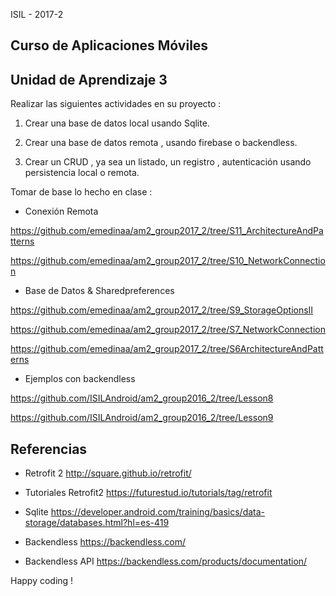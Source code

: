 ISIL - 2017-2

## Curso de Aplicaciones Móviles

## Unidad de Aprendizaje 3 

Realizar las siguientes actividades en su proyecto : 

1. Crear una base de datos local usando Sqlite.

2. Crear una base de datos remota , usando firebase o backendless.

3. Crear un CRUD , ya sea un listado, un registro , autenticación usando persistencia local o remota.

Tomar de base lo hecho en clase :

- Conexión Remota

https://github.com/emedinaa/am2_group2017_2/tree/S11_ArchitectureAndPatterns

https://github.com/emedinaa/am2_group2017_2/tree/S10_NetworkConnection


- Base de Datos & Sharedpreferences

https://github.com/emedinaa/am2_group2017_2/tree/S9_StorageOptionsII

https://github.com/emedinaa/am2_group2017_2/tree/S7_NetworkConnection

https://github.com/emedinaa/am2_group2017_2/tree/S6ArchitectureAndPatterns

- Ejemplos con backendless 

https://github.com/ISILAndroid/am2_group2016_2/tree/Lesson8

https://github.com/ISILAndroid/am2_group2016_2/tree/Lesson9

## Referencias

- Retrofit 2 http://square.github.io/retrofit/

- Tutoriales Retrofit2 https://futurestud.io/tutorials/tag/retrofit

- Sqlite https://developer.android.com/training/basics/data-storage/databases.html?hl=es-419

- Backendless https://backendless.com/

- Backendless API https://backendless.com/products/documentation/


Happy coding !
